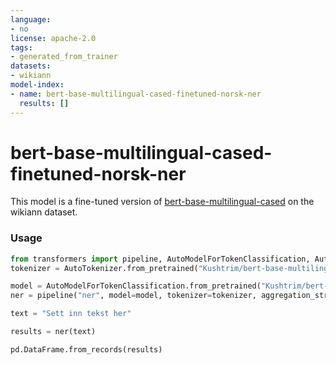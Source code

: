 ```yaml
---
language:
- no
license: apache-2.0
tags:
- generated_from_trainer
datasets:
- wikiann
model-index:
- name: bert-base-multilingual-cased-finetuned-norsk-ner
  results: []
---
```


<!-- This model card has been generated automatically according to the information the Trainer had access to. You
should probably proofread and complete it, then remove this comment. -->

# bert-base-multilingual-cased-finetuned-norsk-ner

This model is a fine-tuned version of [bert-base-multilingual-cased](https://huggingface.co/bert-base-multilingual-cased) on the wikiann dataset.

### Usage
```python
from transformers import pipeline, AutoModelForTokenClassification, AutoTokenizer
tokenizer = AutoTokenizer.from_pretrained("Kushtrim/bert-base-multilingual-cased-finetuned-norsk-ner")

model = AutoModelForTokenClassification.from_pretrained("Kushtrim/bert-base-multilingual-cased-finetuned-norsk-ner")
ner = pipeline("ner", model=model, tokenizer=tokenizer, aggregation_strategy='first')

text = "Sett inn tekst her"

results = ner(text)

pd.DataFrame.from_records(results)
```
